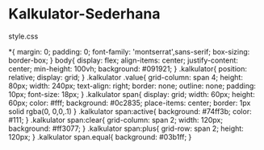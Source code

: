 # Kalkulator-Sederhana

style.css

*{
	margin: 0;
	padding: 0;
	font-family: 'montserrat',sans-serif;
	box-sizing: border-box;
}
body{
	display: flex;
	align-items: center;
	justify-content: center;
	min-height: 100vh;
	background: #091921;
}
.kalkulator{
	position: relative;
	display: grid;
}
.kalkulator .value{
	grid-column: span 4;
	height: 80px;
	width: 240px;
	text-align: right;
	border: none;
	outline: none;
	padding: 10px;
	font-size: 18px;
}
.kalkulator span{
	display: grid;
	width: 60px;
	height: 60px;
	color: #fff;
	background: #0c2835;
	place-items: center;
	border: 1px solid rgba(0, 0,0,.1)
}
.kalkulator span:active{
	background: #74ff3b;
	color: #111;
}
.kalkulator span:clear{
	grid-column: span 2;
	width: 120px;
	background: #ff3077;
}
.kalkulator span:plus{
	grid-row: span 2;
	height: 120px;
}
.kalkulator span.equal{
	background: #03b1ff;
}


 
